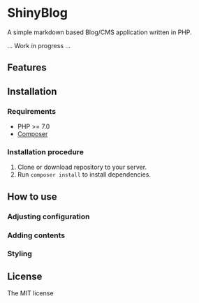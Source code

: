# ShinyBlog

A simple markdown based Blog/CMS application written in PHP.

... Work in progress ...

## Features

## Installation

### Requirements

* PHP >= 7.0
* [Composer](https://getcomposer.org/)

### Installation procedure

1. Clone or download repository to your server.
2. Run ```composer install``` to install dependencies.

## How to use

### Adjusting configuration

### Adding contents

### Styling

## License

The MIT license